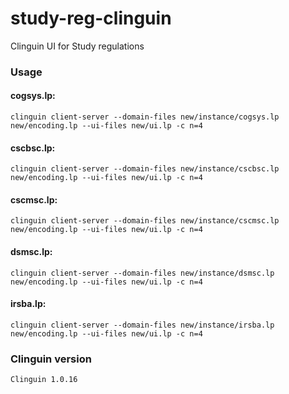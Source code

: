 # study-reg-clinguin
Clinguin UI for Study regulations

### Usage

#### cogsys.lp:
```
clinguin client-server --domain-files new/instance/cogsys.lp new/encoding.lp --ui-files new/ui.lp -c n=4
```
#### cscbsc.lp:
```
clinguin client-server --domain-files new/instance/cscbsc.lp new/encoding.lp --ui-files new/ui.lp -c n=4
```
#### cscmsc.lp:
```
clinguin client-server --domain-files new/instance/cscmsc.lp new/encoding.lp --ui-files new/ui.lp -c n=4
```
#### dsmsc.lp:
```
clinguin client-server --domain-files new/instance/dsmsc.lp new/encoding.lp --ui-files new/ui.lp -c n=4
```
#### irsba.lp:
```
clinguin client-server --domain-files new/instance/irsba.lp new/encoding.lp --ui-files new/ui.lp -c n=4
```


### Clinguin version
`Clinguin 1.0.16`